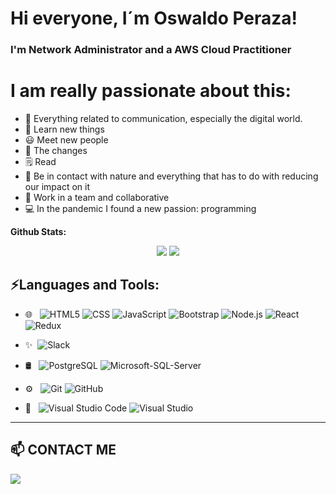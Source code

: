 <!-- <p align='center'>
    <img src='cerebro.png' />
</p> -->

# Hi everyone, I´m Oswaldo Peraza!
### I'm Network Administrator and a AWS Cloud Practitioner 

# I am really passionate about this:
- 💬 Everything related to communication, especially the digital world.
- 🎯 Learn new things
- 😃 Meet new people
- 🚀 The changes
- 🗒 Read
- 🌱 Be in contact with nature and everything that has to do with reducing our impact on it
- 👯 Work in a team and collaborative
- 💻 In the pandemic I found a new passion: programming



**Github Stats:**

<p align="center">

  <img src="https://github-readme-stats.vercel.app/api?username=izquierdow&hide=stars&show_icons=true&theme=dracula&line_height=32">
  <img src="https://github-readme-stats.vercel.app/api/top-langs/?username=izquierdow&count_private=true&theme=dracula">

</p>


## ⚡Languages and Tools:

- 🌐 &nbsp;
  ![HTML5](https://img.shields.io/badge/-HTML5-333333?style=flat&logo=HTML5)
  ![CSS](https://img.shields.io/badge/-CSS-333333?style=flat&logo=CSS3&logoColor=1572B6)
  ![JavaScript](https://img.shields.io/badge/-JavaScript-333333?style=flat&logo=javascript)
  ![Bootstrap](https://img.shields.io/badge/-Bootstrap-333333?style=flat&logo=bootstrap&logoColor=563D7C)
  ![Node.js](https://img.shields.io/badge/-Node.js-333333?style=flat&logo=node.js)
  ![React](https://img.shields.io/badge/-React-333333?style=flat&logo=react)
  ![Redux](https://img.shields.io/badge/-Redux-333333?style=flat&logo=Redux)
  
- ✨&nbsp;
  ![Slack](https://img.shields.io/badge/-Slack-333333?style=flat&logo=Slack)
      
- 🛢 &nbsp;
  ![PostgreSQL](https://img.shields.io/badge/-PostgreSQL-333333?style=flat&logo=PostgreSQL)
  ![Microsoft-SQL-Server](https://img.shields.io/badge/-MicrosoftSQLServer-333333?style=flat&logo=Microsoft-SQL-Server)
  
- ⚙️ &nbsp;
  ![Git](https://img.shields.io/badge/-Git-333333?style=flat&logo=git)
  ![GitHub](https://img.shields.io/badge/-GitHub-333333?style=flat&logo=github)
  
- 🔧 &nbsp;
  ![Visual Studio Code](https://img.shields.io/badge/-Visual%20Studio%20Code-333333?style=flat&logo=visual-studio-code&logoColor=007ACC)
  ![Visual Studio](https://img.shields.io/badge/-VisualStudio-333333?style=flat&logo=Visual-Studio)

___________________________________________

## 📫 CONTACT ME

<a target="_blank" href="mailto:oswaldowperaza@gmail.com"><img src="https://img.shields.io/badge/-Gmail-D14836?style=for-the-badge&logo=Gmail&logoColor=white"></img></a>
